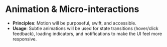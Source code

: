 # Animation & Micro-interactions

  * **Principles**: Motion will be purposeful, swift, and accessible.
  * **Usage**: Subtle animations will be used for state transitions (hover/click feedback), loading indicators, and notifications to make the UI feel more responsive.
